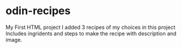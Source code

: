 # odin-recipes
My First HTML project
I added 3 recipes of my choices in this project
Includes ingridents and steps to make the recipe with description and image.